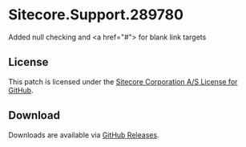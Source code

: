 # Sitecore.Support.289780
Added null checking and &lt;a href=&quot;#&quot;&gt; for blank link targets

## License  
This patch is licensed under the [Sitecore Corporation A/S License for GitHub](https://github.com/sitecoresupport/Sitecore.Support.289780/blob/master/LICENSE).  

## Download  
Downloads are available via [GitHub Releases](https://github.com/sitecoresupport/Sitecore.Support.289780/releases).  
